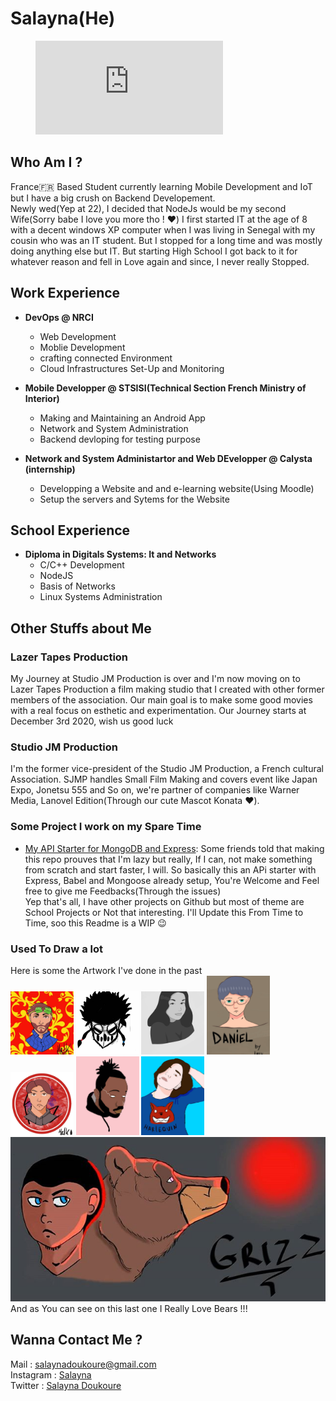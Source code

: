 # Salayna(He)
<!--<img src="https://github.com/Salayna/Salayna/blob/master/images/grizz.jpg" alt="Grizz"/> -->
<figure><embed src="https://wakatime.com/share/@e64a8afd-91e9-4b3d-b3e8-304ccb223724/e00408b3-5aef-4d71-aeaa-1ee31166b2d1.svg"></embed></figure>

## Who Am I ?

France🇫🇷 Based Student currently learning Mobile Development and IoT but I have a big crush on Backend Developement.  
Newly wed(Yep at 22), I decided that NodeJs would be my second Wife(Sorry babe I love you more tho ! ❤️)
I first started IT at the age of 8 with a decent windows XP computer when I was living in Senegal with my cousin who was an IT student. But I stopped for a long time and was mostly doing anything else but IT. But starting High School I got back to it for whatever reason and fell in Love again and since, I never really Stopped.


## Work Experience

* **DevOps @ NRCI**
  * Web Development
  * Moblie Development
  * crafting connected Environment
  * Cloud Infrastructures Set-Up and Monitoring

* **Mobile Developper @ STSISI(Technical Section French Ministry of Interior)**  
  * Making and Maintaining an Android App
  * Network and System Administration
  * Backend devloping for testing purpose

* **Network and System Administartor and Web DEvelopper @ Calysta (internship)**
  * Developping a Website and and e-learning website(Using Moodle)
  * Setup the servers and Sytems for the Website
  
## School Experience

 * **Diploma in Digitals Systems: It and Networks**
   * C/C++ Development 
   * NodeJS
   * Basis of Networks
   * Linux Systems Administration
   
 ## Other Stuffs about Me
   ### Lazer Tapes Production
   My Journey at Studio JM Production is over and I'm now moving on to Lazer Tapes Production a film making studio that I created with other former members of the association. Our main goal is to make some good movies with a real focus on esthetic and experimentation. Our Journey starts at December 3rd 2020, wish us good luck
   ### Studio JM Production
  I'm the former vice-president of the Studio JM Production, a French cultural Association. SJMP handles Small Film Making and covers event like Japan Expo, Jonetsu 555 and So on, we're partner of companies like Warner Media, Lanovel Edition(Through our cute Mascot Konata ❤️).
  
 ### Some Project I work on my Spare Time
 
 * [My API Starter for MongoDB and Express](https://github.com/Salayna/NodeJs-MongoDB-API-Starter): Some friends told that making this repo prouves that I'm lazy but really, If I can, not make something from scratch and start faster, I will. So basically this an APi starter with Express, Babel and Mongoose already setup, You're Welcome and Feel free to give me Feedbacks(Through the issues)  
 Yep that's all, I have other projects on Github but most of theme are School Projects or Not that interesting. I'll Update this From Time to Time, soo this Readme is a WIP 😉  
 
  ### Used To Draw a lot
  Here is some the Artwork I've done in the past  
  <img src="https://github.com/Salayna/Salayna/blob/master/images/Julien.jpg" width="20%" alt="Julien"/>
  <img src="https://github.com/Salayna/Salayna/blob/master/images/B1.jpg" width="20%" alt="Balanced"/>
  <img src="https://github.com/Salayna/Salayna/blob/master/images/Aimene.jpg" width="20%" alt="Aimene"/>
  <img src="https://github.com/Salayna/Salayna/blob/master/images/Dan.jpg" width="20%" alt="Daniel"/>
  <img src="https://github.com/Salayna/Salayna/blob/master/images/Henri.jpg" width="20%" alt="Henri"/>
  <img src="https://github.com/Salayna/Salayna/blob/master/images/NKLUSSIO.jpg" width="20%" alt="NK"/>
  <img src="https://github.com/Salayna/Salayna/blob/master/images/Sara.jpg" width="20%" alt="Sara"/>  
  <img src="https://github.com/Salayna/Salayna/blob/master/images/grizz.jpg" alt="Grizz"/>  
  And as You can see on this last one I Really Love Bears !!!
  
 ## Wanna Contact Me ?
 
 Mail : salaynadoukoure@gmail.com   
 Instagram : [Salayna](https://www.instagram.com/_salayna/)  
 Twitter : [Salayna Doukoure](https://twitter.com/DoukoureSalayna)
<!--
**Salayna/Salayna** is a ✨ _special_ ✨ repository because its `README.md` (this file) appears on your GitHub profile.

Here are some ideas to get you started:

- 🔭 I’m currently working on ...
- 🌱 I’m currently learning ...
- 👯 I’m looking to collaborate on ...
- 🤔 I’m looking for help with ...
- 💬 Ask me about ...
- 📫 How to reach me: ...
- 😄 Pronouns: ...
- ⚡ Fun fact: ...
-->
